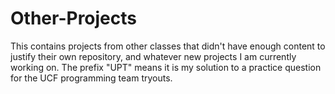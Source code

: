 # Other-Projects
This contains projects from other classes that didn't have enough content to justify their own repository, and whatever new projects I am currently working on.
The prefix "UPT" means it is my solution to a practice question for the UCF programming team tryouts.
